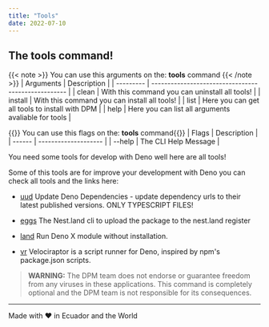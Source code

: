 ```yaml
---
title: "Tools"
date: 2022-07-10
---
```


## The tools command!

{{< note >}} You can use this arguments on the: **tools** command {{< /note >}}
| Arguments | Description | | --------- |
--------------------------------------------------- | | clean | With this
command you can uninstall all tools! | | install | With this command you can
install all tools! | | list | Here you can get all tools to install with DPM | |
help | Here you can list all arguments avaliable for tools |

{{<note>}} You can use this flags on the: **tools** command{{</note>}} | Flags |
Description | | ------ | -------------------- | | --help | The CLI Help Message
|

You need some tools for develop with Deno well here are all tools!

Some of this tools are for improve your development with Deno you can check all
tools and the links here:

- [uud](https://deno.land/x/udd) Update Deno Dependencies - update dependency
  urls to their latest published versions. ONLY TYPESCRIPT FILES!

- [eggs](https://x.nest.land/eggs@0.3.10/eggs.ts) The Nest.land cli to upload
  the package to the nest.land register

- [land](https://deno.land/x/land) Run Deno X module without installation.

- [vr](https://deno.land/x/velociraptor) Velociraptor is a script runner for
  Deno, inspired by npm's package.json scripts.

> **WARNING:** The DPM team does not endorse or guarantee freedom from any
> viruses in these applications. This command is completely optional and the DPM
> team is not responsible for its consequences.

---

Made with ♥ in Ecuador and the World
